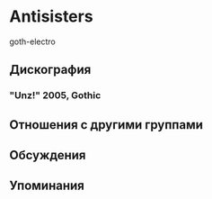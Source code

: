 # Antisisters

goth-electro

## Дискография

### "Unz!" 2005, Gothic




## Отношения с другими группами


## Обсуждения


## Упоминания

